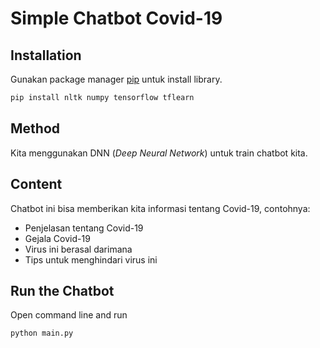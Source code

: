 # Simple Chatbot Covid-19

## Installation

Gunakan package manager [pip](https://pip.pypa.io/en/stable/) untuk install library.

```bash
pip install nltk numpy tensorflow tflearn
```

## Method
Kita menggunakan DNN (*Deep Neural Network*) untuk train chatbot kita.

## Content
Chatbot ini bisa memberikan kita informasi tentang Covid-19, contohnya:
- Penjelasan tentang Covid-19
- Gejala Covid-19
- Virus ini berasal darimana
- Tips untuk menghindari virus ini

## Run the Chatbot
Open command line and run
```bash
python main.py
```
